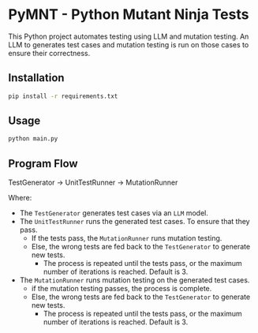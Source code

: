 # PyMNT - Python Mutant Ninja Tests

This Python project automates testing using LLM and mutation testing.
An LLM to generates test cases and mutation testing is run on those cases to ensure their correctness.

## Installation

```bash
pip install -r requirements.txt
```

## Usage

```bash
python main.py
```

## Program Flow

TestGenerator -> UnitTestRunner -> MutationRunner

Where:

- The `TestGenerator` generates test cases via an `LLM` model.
- The `UnitTestRunner` runs the generated test cases. To ensure that they pass.
  - If the tests pass, the `MutationRunner` runs mutation testing.
  - Else, the wrong tests are fed back to the `TestGenerator` to generate new tests.
    - The process is repeated until the tests pass, or the maximum number of iterations is reached. Default is 3.
- The `MutationRunner` runs mutation testing on the generated test cases.
  - if the mutation testing passes, the process is complete.
  - Else, the wrong tests are fed back to the `TestGenerator` to generate new tests.
    - The process is repeated until the tests pass, or the maximum number of iterations is reached. Default is 3.

